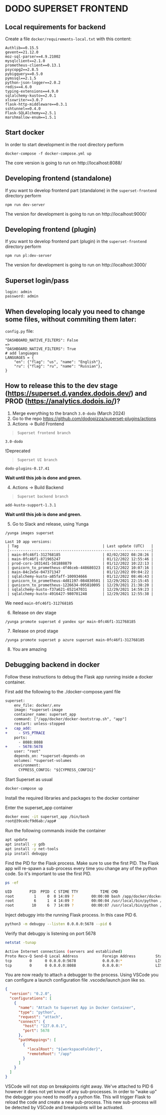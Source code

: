 # DODO SUPERSET FRONTEND

## Local requirements for backend

Create a file  `docker/requirements-local.txt` with this content:
```
Authlib==0.15.5
gevent==21.12.0
moz-sql-parser==4.9.21002
mysqlclient==2.1.0
prometheus-client==0.13.1
psycopg2==2.8.5
pybigquery==0.5.0
pymssql==2.1.5
python-json-logger==2.0.2
redis==4.6.0
typing-extensions==4.9.0
sqlalchemy-kusto==2.0.1
xlsxwriter==3.0.7
flask-http-middleware==0.3.1
sshtunnel==0.4.0
Flask-SQLAlchemy==2.5.1
marshmallow-enum==1.5.1

```
## Start docker
In order to start development in the root directory perform
```
docker-compose -f docker-compose.yml up
```

The core version is going to run on http://localhost:8088/

## Developing frontend (standalone)
If you want to develop frontend part (standalone) in the `superset-frontend` directory perform

```
npm run dev-server
```

The version for development is going to run on http://localhost:9000/

## Developing frontend (plugin)
If you want to develop frontend part (plugin) in the `superset-frontend` directory perform

```
npm run pl:dev-server
```
The version for development is going to run on http://localhost:3000/

## Superset login/pass

```
login: admin
password: admin

```

## When developing localy you need to change some files, without commiting them later:

`config.py` file:

```
"DASHBOARD_NATIVE_FILTERS": False
=>
"DASHBOARD_NATIVE_FILTERS": True
# add languages
LANGUAGES = {
    "en": {"flag": "us", "name": "English"},
    "ru": {"flag": "ru", "name": "Russian"},
}
```

## How to release this to the dev stage (https://superset.d.yandex.dodois.dev/) and PROD (https://analytics.dodois.io/)?

1. Merge everything to the branch `3.0-dodo` (March 2024)
2. Go to the repo https://github.com/dodopizza/superset-plugins/actions
3. Actions -> Build Frontend

> `Superset frontend branch`
```
3.0-dodo
```
!Deprecated
> `Superset UI branch`
```
dodo-plugins-0.17.41
```

**Wait until this job is done and green.**

4. Actions -> Build Backend
> `Superset backend branch`
```
add-kusto-support-1.3.1
```

**Wait until this job is done and green.**

5. Go to Slack and release, using Yunga

```
/yunga images superset
```

```
Last 10 app versions:
 | Tag                                      | Last update (UTC)   |
 |----------------------------------------------------------------|
 | main-0fc46f1-312768185                   | 02/02/2022 08:28:26 |
 | main-0fc46f1-871965247                   | 01/12/2022 12:55:46 |
 | prod-cors-10314d1-581888879              | 01/12/2022 10:22:13 |
 | gunicorn_to_prometheus-4f46ceb-448680323 | 01/12/2022 10:07:16 |
 | main-84c2e5e-047371347                   | 01/12/2022 09:04:22 |
 | sqlalchemy-kusto-a85faff-100934666       | 01/12/2022 08:46:43 |
 | gunicorn_to_prometheus-4d81197-084830501 | 12/29/2021 22:15:45 |
 | gunicorn_to_prometheus-1226634-095810095 | 12/29/2021 21:38:20 |
 | sqlalchemy-kusto-f37a621-652147031       | 12/29/2021 14:59:23 |
 | sqlalchemy-kusto-4916427-980701248       | 12/29/2021 12:55:38 |
```

We need `main-0fc46f1-312768185`

6. Release on dev stage

```
/yunga promote superset d yandex spr main-0fc46f1-312768185
```

7. Release on prod stage

```
/yunga promote superset p azure superset main-0fc46f1-312768185
```

8. You are amazing

## Debugging backend in docker

Follow these instructions to debug the Flask app running inside a docker container.

First add the following to the ./docker-compose.yaml file

```diff
superset:
    env_file: docker/.env
    image: *superset-image
    container_name: superset_app
    command: ["/app/docker/docker-bootstrap.sh", "app"]
    restart: unless-stopped
+   cap_add:
+     - SYS_PTRACE
    ports:
      - 8088:8088
+     - 5678:5678
    user: "root"
    depends_on: *superset-depends-on
    volumes: *superset-volumes
    environment:
      CYPRESS_CONFIG: "${CYPRESS_CONFIG}"
```

Start Superset as usual

```bash
docker-compose up
```

Install the required libraries and packages to the docker container

Enter the superset_app container

```bash
docker exec -it superset_app /bin/bash
root@39ce8cf9d6ab:/app#
```

Run the following commands inside the container

```bash
apt update
apt install -y gdb
apt install -y net-tools
pip install debugpy
```

Find the PID for the Flask process. Make sure to use the first PID. The Flask app will re-spawn a sub-process every time you change any of the python code. So it's important to use the first PID.

```bash
ps -ef

UID        PID  PPID  C STIME TTY          TIME CMD
root         1     0  0 14:09 ?        00:00:00 bash /app/docker/docker-bootstrap.sh app
root         6     1  4 14:09 ?        00:00:04 /usr/local/bin/python /usr/bin/flask run -p 8088 --with-threads --reload --debugger --host=0.0.0.0
root        10     6  7 14:09 ?        00:00:07 /usr/local/bin/python /usr/bin/flask run -p 8088 --with-threads --reload --debugger --host=0.0.0.0
```

Inject debugpy into the running Flask process. In this case PID 6.

```bash
python3 -m debugpy --listen 0.0.0.0:5678 --pid 6
```

Verify that debugpy is listening on port 5678

```bash
netstat -tunap

Active Internet connections (servers and established)
Proto Recv-Q Send-Q Local Address           Foreign Address         State       PID/Program name
tcp        0      0 0.0.0.0:5678            0.0.0.0:*               LISTEN      462/python
tcp        0      0 0.0.0.0:8088            0.0.0.0:*               LISTEN      6/python
```

You are now ready to attach a debugger to the process. Using VSCode you can configure a launch configuration file .vscode/launch.json like so.

```json
{
  "version": "0.2.0",
  "configurations": [
    {
      "name": "Attach to Superset App in Docker Container",
      "type": "python",
      "request": "attach",
      "connect": {
        "host": "127.0.0.1",
        "port": 5678
      },
      "pathMappings": [
        {
          "localRoot": "${workspaceFolder}",
          "remoteRoot": "/app"
        }
      ]
    }
  ]
}
```

VSCode will not stop on breakpoints right away. We've attached to PID 6 however it does not yet know of any sub-processes. In order to "wake up" the debugger you need to modify a python file. This will trigger Flask to reload the code and create a new sub-process. This new sub-process will be detected by VSCode and breakpoints will be activated.
